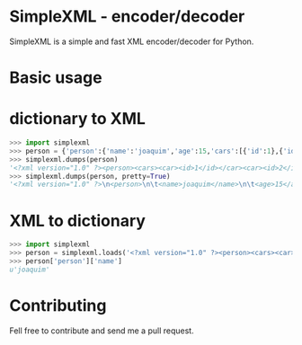 SimpleXML - encoder/decoder
======================

SimpleXML is a simple and fast XML encoder/decoder for Python.

# Basic usage

# dictionary to XML

```python
>>> import simplexml
>>> person = {'person':{'name':'joaquim','age':15,'cars':[{'id':1},{'id':2}]}}
>>> simplexml.dumps(person)
'<?xml version="1.0" ?><person><cars><car><id>1</id></car><car><id>2</id></car></cars><age>15</age><name>joaquim></name></person>'
>>> simplexml.dumps(person, pretty=True)
'<?xml version="1.0" ?>\n<person>\n\t<name>joaquim</name>\n\t<age>15</age>\n\t<cars>\n\t\t<car>\n\t\t\t<id>1</id>\n\t\t</car>\n\t\t<car>\n\t\t\t<id>2</id>\n\t\t</car>\n\t</cars>\n</person>\n'

```

# XML to dictionary

```python
>>> import simplexml
>>> person = simplexml.loads('<?xml version="1.0" ?><person><cars><car><id>1</id></car><car><id>2</id></car></cars><age>15</age><name>joaquim</name></person>')
>>> person['person']['name']
u'joaquim'
```

# Contributing

Fell free to contribute and send me a pull request.

